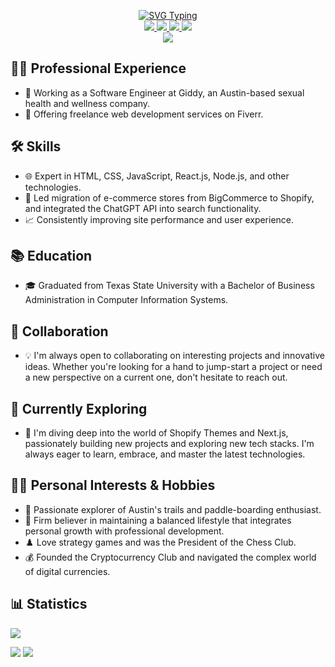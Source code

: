 <p align="center">
<a href="https://github.com/mrwebwork">
    <img src="https://readme-typing-svg.demolab.com?font=Montserrat&duration=2000&pause=1000&color=C6E7E4&multiline=true&width=500&height=100&lines=Allan+Hillman;Software Engineer+%7C+B.B.A.+in+CIS;Websites+%7C+Cybersecurity+%7C+Analytics" alt="SVG Typing"/>
</a>
<br/>

<a href="https://allanhillman.com">
    <img src="https://img.shields.io/badge/Website-allanhillman.com-red?style=flat-square">
</a>  
<a href="https://allan-hillman-resume.tiiny.site/">
    <img src="https://img.shields.io/badge/PDF-CV-red?style=flat-square&logo=adobe">
</a>
<a href="https://www.linkedin.com/in/allanhillman/">
    <img src="https://img.shields.io/badge/-Linkedin-blue?style=flat-square&logo=linkedin">
</a>
<a href="mailto:tech@allanswebwork.info">
    <img src="https://img.shields.io/badge/-Email-red?style=flat-square&logo=gmail&logoColor=white">
</a>

<br/> 

<a href="https://github.com/mrwebwork">
    <img src="https://github-stats-alpha.vercel.app/api?username=mrwebwork&cc=002B36&tc=FFFFFF&ic=268BD2&bc=859900">
</a>

</p>

## 🧑‍💻 Professional Experience
- :office: Working as a Software Engineer at Giddy, an Austin-based sexual health and wellness company.
- :briefcase: Offering freelance web development services on Fiverr.

## 🛠 Skills
- :globe_with_meridians: Expert in HTML, CSS, JavaScript, React.js, Node.js, and other technologies.
- :construction_worker: Led migration of e-commerce stores from BigCommerce to Shopify, and integrated the ChatGPT API into search functionality.
- :chart_with_upwards_trend: Consistently improving site performance and user experience.

## 📚 Education
- :mortar_board: Graduated from Texas State University with a Bachelor of Business Administration in Computer Information Systems.

## 🤝 Collaboration
- 💡 I'm always open to collaborating on interesting projects and innovative ideas. Whether you're looking for a hand to jump-start a project or need a new perspective on a current one, don't hesitate to reach out.

## 🎯 Currently Exploring
- 🚀 I'm diving deep into the world of Shopify Themes and Next.js, passionately building new projects and exploring new tech stacks. I'm always eager to learn, embrace, and master the latest technologies.

## 👨‍🔬 Personal Interests & Hobbies
- :athletic_shoe: Passionate explorer of Austin's trails and paddle-boarding enthusiast.
- :runner: Firm believer in maintaining a balanced lifestyle that integrates personal growth with professional development.
- :chess_pawn: Love strategy games and was the President of the Chess Club.
- :moneybag: Founded the Cryptocurrency Club and navigated the complex world of digital currencies.

## 📊 Statistics

![](http://github-profile-summary-cards.vercel.app/api/cards/profile-details?username=mrwebwork&theme=solarized) 

![](http://github-profile-summary-cards.vercel.app/api/cards/repos-per-language?username=mrwebwork&theme=solarized) 
![](http://github-profile-summary-cards.vercel.app/api/cards/most-commit-language?username=mrwebwork&theme=solarized)
